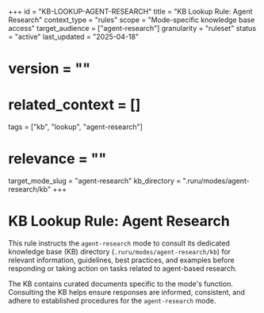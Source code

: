 +++
id = "KB-LOOKUP-AGENT-RESEARCH"
title = "KB Lookup Rule: Agent Research"
context_type = "rules"
scope = "Mode-specific knowledge base access"
target_audience = ["agent-research"]
granularity = "ruleset"
status = "active"
last_updated = "2025-04-18"
# version = ""
# related_context = []
tags = ["kb", "lookup", "agent-research"]
# relevance = ""
target_mode_slug = "agent-research"
kb_directory = ".ruru/modes/agent-research/kb"
+++

# KB Lookup Rule: Agent Research

This rule instructs the `agent-research` mode to consult its dedicated knowledge base (KB) directory (`.ruru/modes/agent-research/kb`) for relevant information, guidelines, best practices, and examples before responding or taking action on tasks related to agent-based research.

The KB contains curated documents specific to the mode's function. Consulting the KB helps ensure responses are informed, consistent, and adhere to established procedures for the `agent-research` mode.